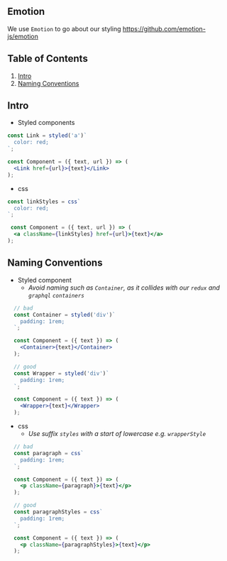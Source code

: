 ## Emotion

We use `Emotion` to go about our styling 
https://github.com/emotion-js/emotion

## Table of Contents

1. [Intro](#intro)
1. [Naming Conventions](#naming-conventions)

## Intro

  - Styled components

  ```jsx
  const Link = styled('a')`
    color: red;
  `;

  const Component = ({ text, url }) => (
    <Link href={url}>{text}</Link>
  );
  ```
  - css

  ```jsx
  const linkStyles = css`
    color: red;
  `;

   const Component = ({ text, url }) => (
    <a className={linkStyles} href={url}>{text}</a>
  );
  ```

## Naming Conventions
  - Styled component
    * _Avoid naming such as `Container`, as it collides with our `redux` and `graphql` `containers`_
  ```jsx
    // bad
    const Container = styled('div')`
      padding: 1rem;
    `;

    const Component = ({ text }) => (
      <Container>{text}</Container>
    );

    // good
    const Wrapper = styled('div')`
      padding: 1rem;
    `;

    const Component = ({ text }) => (
      <Wrapper>{text}</Wrapper>
    );

  ```
  - css
    * _Use suffix `styles` with a start of lowercase e.g. `wrapperStyle`_
  ```jsx
    // bad
    const paragraph = css`
      padding: 1rem;
    `;

    const Component = ({ text }) => (
      <p className={paragraph}>{text}</p>
    );

    // good
    const paragraphStyles = css`
      padding: 1rem;
    `;

    const Component = ({ text }) => (
      <p className={paragraphStyles}>{text}</p>
    );

  ```